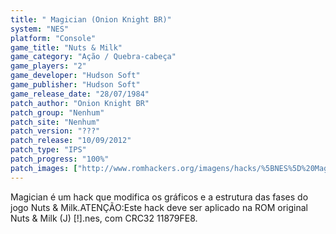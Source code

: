 ```yaml
---
title: " Magician (Onion Knight BR)"
system: "NES"
platform: "Console"
game_title: "Nuts & Milk"
game_category: "Ação / Quebra-cabeça"
game_players: "2"
game_developer: "Hudson Soft"
game_publisher: "Hudson Soft"
game_release_date: "28/07/1984"
patch_author: "Onion Knight BR"
patch_group: "Nenhum"
patch_site: "Nenhum"
patch_version: "???"
patch_release: "10/09/2012"
patch_type: "IPS"
patch_progress: "100%"
patch_images: ["http://www.romhackers.org/imagens/hacks/%5BNES%5D%20Magician%20-%20Onion%20Knight%20BR%20-%201.png","http://www.romhackers.org/imagens/hacks/%5BNES%5D%20Magician%20-%20Onion%20Knight%20BR%20-%202.png","http://www.romhackers.org/imagens/hacks/%5BNES%5D%20Magician%20-%20Onion%20Knight%20BR%20-%203.png"]
---
```

Magician é um hack que modifica os gráficos e a estrutura das fases do jogo Nuts & Milk.ATENÇÃO:Este hack deve ser aplicado na ROM original Nuts & Milk (J) [!].nes, com CRC32 11879FE8.